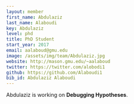 ```yaml
---
layout: member
first_name: Abdulaziz
last_name: Alaboudi
key: Abdulaziz
level: phd
title: PhD Student
start_year: 2017
email: aalaboud@gmu.edu
image: /assets/img/team/Abdulaziz.jpg
website: http://mason.gmu.edu/~aalaboud
twitter: https://twitter.com/alobodi1
github: https://github.com/Alaboudi1
bib_id: Abdulaziz Alaboudi
---
```

Abdulaziz is working on **Debugging Hypotheses**.